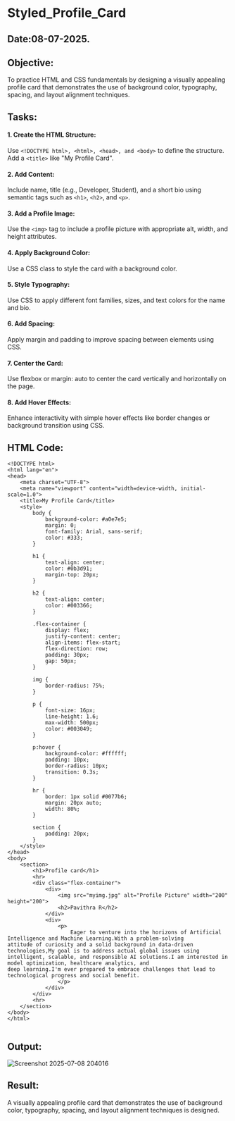 # Styled_Profile_Card
## Date:08-07-2025.

## Objective:
To practice HTML and CSS fundamentals by designing a visually appealing profile card that demonstrates the use of background color, typography, spacing, and layout alignment techniques.

## Tasks:
#### 1. Create the HTML Structure:
Use ```<!DOCTYPE html>, <html>, <head>, and <body>``` to define the structure.
Add a ```<title>``` like "My Profile Card".

#### 2. Add Content:
Include name, title (e.g., Developer, Student), and a short bio using semantic tags such as ```<h1>```, ```<h2>```, and ```<p>```.

#### 3. Add a Profile Image:
Use the ```<img>``` tag to include a profile picture with appropriate alt, width, and height attributes.

#### 4. Apply Background Color:
Use a CSS class to style the card with a background color.

#### 5. Style Typography:
Use CSS to apply different font families, sizes, and text colors for the name and bio.

#### 6. Add Spacing:
Apply margin and padding to improve spacing between elements using CSS.

#### 7. Center the Card:
Use flexbox or margin: auto to center the card vertically and horizontally on the page.

#### 8. Add Hover Effects:
Enhance interactivity with simple hover effects like border changes or background transition using CSS.

## HTML Code:
```
<!DOCTYPE html>
<html lang="en">
<head>
    <meta charset="UTF-8">
    <meta name="viewport" content="width=device-width, initial-scale=1.0">
    <title>My Profile Card</title>
    <style>
        body {
            background-color: #a0e7e5;
            margin: 0;
            font-family: Arial, sans-serif;
            color: #333;
        }

        h1 {
            text-align: center;
            color: #0b3d91;
            margin-top: 20px;
        }

        h2 {
            text-align: center;
            color: #003366;
        }

        .flex-container {
            display: flex;
            justify-content: center;
            align-items: flex-start;
            flex-direction: row;
            padding: 30px;
            gap: 50px;
        }

        img {
            border-radius: 75%;
        }

        p {
            font-size: 16px;
            line-height: 1.6;
            max-width: 500px;
            color: #003049;
        }

        p:hover {
            background-color: #ffffff;
            padding: 10px;
            border-radius: 10px;
            transition: 0.3s;
        }

        hr {
            border: 1px solid #0077b6;
            margin: 20px auto;
            width: 80%;
        }

        section {
            padding: 20px;
        }
    </style>
</head>
<body>
    <section>
        <h1>Profile card</h1>
        <hr>
        <div class="flex-container">
            <div>
                <img src="myimg.jpg" alt="Profile Picture" width="200" height="200">
                <h2>Pavithra R</h2>
            </div>
            <div>
                <p>
                    Eager to venture into the horizons of Artificial Intelligence and Machine Learning.With a problem-solving
attitude of curiosity and a solid background in data-driven technologies,My goal is to address actual global issues using
intelligent, scalable, and responsible AI solutions.I am interested in model optimization, healthcare analytics, and
deep learning.I'm ever prepared to embrace challenges that lead to technological progress and social benefit.
                </p>
            </div>
        </div>
        <hr>
    </section>
</body>
</html>


```
## Output:

![Screenshot 2025-07-08 204016](https://github.com/user-attachments/assets/3afc10f4-05ef-43d4-8dca-f5d6bc68118e)


## Result:
A visually appealing profile card that demonstrates the use of background color, typography, spacing, and layout alignment techniques is designed.
